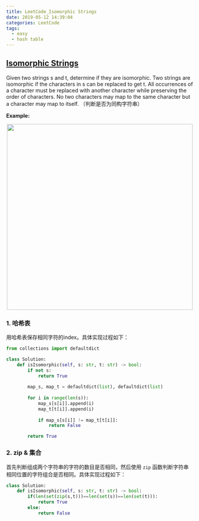 ```yaml
---
title: LeetCode_Isomorphic Strings
date: 2019-05-12 14:39:04
categories: LeetCode
tags: 
  - easy
  - hash table
---
```


## [Isomorphic Strings](https://leetcode.com/problems/isomorphic-strings/)

Given two strings s and t, determine if they are isomorphic. Two strings are isomorphic if the characters in s can be replaced to get t. All occurrences of a character must be replaced with another character while preserving the order of characters. No two characters may map to the same character but a character may map to itself.
（判断是否为同构字符串）

<!--more-->

**Example:** 

<div align=center>
	<img src="/images/leetcode_205.png" width = "500" align=center/>
</div>


### 1. 哈希表
用哈希表保存相同字符的index。具体实现过程如下：

```python
from collections import defaultdict 

class Solution:
    def isIsomorphic(self, s: str, t: str) -> bool:
        if not s:
            return True
        
        map_s, map_t = defaultdict(list), defaultdict(list)
        
        for i in range(len(s)):
            map_s[s[i]].append(i)
            map_t[t[i]].append(i)
            
            if map_s[s[i]] != map_t[t[i]]:
                return False

        return True
```


### 2. zip & 集合
首先判断组成两个字符串的字符的数目是否相同，然后使用 `zip` 函数判断字符串相同位置的字符组合是否相同。具体实现过程如下：

```python
class Solution:
    def isIsomorphic(self, s: str, t: str) -> bool:
        if(len(set(zip(s,t)))==len(set(s))==len(set(t))): 
        	return True
        else: 
        	return False
```